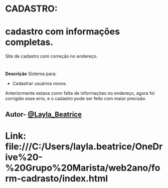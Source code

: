 # CADASTRO:
# cadastro com informações completas.
Site de cadastro com correção no endereço.

#
**Descrição**
Sistema para:
- Cadastrar usuários novos.

Anteriormente estava comn falta de informações no endereço, agora foi corrigido esse erro, e o cadastro pode ser feito com maior precisão.

## Autor- [@Layla_Beatrice](https://www.github.com/laylabtrice)
# Link: file:///C:/Users/layla.beatrice/OneDrive%20-%20Grupo%20Marista/web2ano/form-cadrasto/index.html